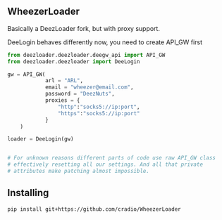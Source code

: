 ## WheezerLoader

Basically a DeezLoader fork, but with proxy support.

DeeLogin behaves differently now, you need to create API_GW first
```python
from deezloader.deezloader.deegw_api import API_GW
from deezloader.deezloader import DeeLogin

gw = API_GW(
            arl = "ARL",
            email = "wheezer@email.com",
            password = "DeezNuts",
            proxies = {
                "http":"socks5://ip:port",
                "https":"socks5://ip:port"
            }
    )

loader = DeeLogin(gw)


# For unknown reasons different parts of code use raw API_GW class
# effectively resetting all our settings. And all that private
# attributes make patching almost impossible.
```

## Installing
`pip install git+https://github.com/cradio/WheezerLoader`